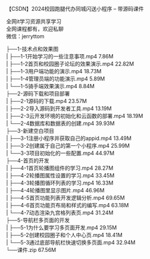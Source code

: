 【CSDN】2024校园跑腿代办同城闪送小程序 – 带源码课件

全网it学习资源共享学习<br>全网课程都有，欢迎私聊<br>微信：jerryttom<br>

├──1-技术点和效果图<br> | ├──1-1开始学习的一些注意事项.mp4 7.86M<br> | ├──1-2首页和校园圈子论坛的效果演示.mp4 22.82M<br> | ├──1-3用户端功能的演示.mp4 18.73M<br> | ├──1-4管理员端的功能演示.mp4 5.89M<br> | └──1-5骑手端效果演示.mp4 8.84M<br> ├──2-源码下载和项目部署<br> | ├──2-1源码的下载.mp4 23.57M<br> | ├──2-2导入源码到开发者工具.mp4 13.19M<br> | ├──2-3云开发环境的初始化和云函数的部署.mp4 18.19M<br> | └──2-4数据库和数据表的创建.mp4 39.93M<br> ├──3-新建空白项目<br> | ├──3-1注册小程序并获取自己的appid.mp4 13.49M<br> | ├──3-2创建属于自己的第一个小程序.mp4 25.99M<br> | └──3-3项目初始化的一些配置.mp4 44.97M<br> ├──4-首页的开发<br> | ├──4-1首页轮播图组件的学习.mp4 28.27M<br> | ├──4-2轮播图属性设置的学习.mp4 33.45M<br> | ├──4-3轮播图循环列表的学习.mp4 16.33M<br> | ├──4-4轮播图里显示图片.mp4 46.96M<br> | ├──4-5首页功能列表开发逻辑分析.mp4 69.65M<br> | ├──4-6首页功能页布局和样式的编写.mp4 63.18M<br> | └──4-7动态渲染九宫格列表页.mp4 31.24M<br> ├──5-导航栏多页面的开发<br> | ├──5-1为什么要学习多页面开发.mp4 29.15M<br> | ├──5-2创建校园圈子和个人中心页.mp4 18.41M<br> | └──5-3通过底部导航栏快速切换多页面.mp4 32.94M<br> └──课件.zip 67.56M